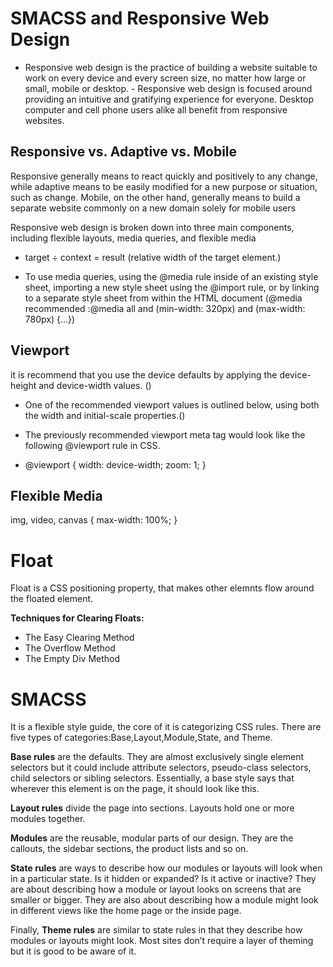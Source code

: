 # SMACSS and Responsive Web Design

- Responsive web design is the practice of building a website suitable to work on every device and every screen size, no matter how large or small, mobile or desktop. - Responsive web design is focused around providing an intuitive and gratifying experience for everyone. Desktop computer and cell phone users alike all benefit from   responsive websites.

## Responsive vs. Adaptive vs. Mobile
Responsive generally means to react quickly and positively to any change, while adaptive means to be easily modified for a new purpose or situation, such as change.
Mobile, on the other hand, generally means to build a separate website commonly on a new domain solely for mobile users

Responsive web design is broken down into three main components, including flexible layouts, media queries, and flexible media

- target ÷ context = result (relative width of the target element.)

- To use media queries, using the @media rule inside of an existing style sheet, importing a new style sheet using the @import rule, or by linking to a separate style sheet from within the HTML document (@media recommended :@media all and (min-width: 320px) and (max-width: 780px) {...})



## Viewport
 it is recommend that you use the device defaults by applying the device-height and device-width values. (<meta name="viewport" content="width=device-width">)

- One of the recommended viewport values is outlined below, using both the width and initial-scale properties.(<meta name="viewport" content="width=device-width, initial-scale=1">)

- The previously recommended viewport meta tag would look like the following @viewport rule in CSS.
- @viewport {
  width: device-width;
  zoom: 1;
}


## Flexible Media

img, video, canvas {
  max-width: 100%;
}


# Float

Float is a CSS positioning property, that makes other elemnts flow around the floated element.

 **Techniques for Clearing Floats:**
- The Easy Clearing Method
- The Overflow Method 
- The Empty Div Method



# SMACSS

It is a flexible style guide, the core of it is categorizing CSS rules.
There are five types of categories:Base,Layout,Module,State, and Theme.

**Base rules** are the defaults. They are almost exclusively single element selectors but it could include attribute selectors, pseudo-class selectors, child selectors or sibling selectors. Essentially, a base style says that wherever this element is on the page, it should look like this.

**Layout rules** divide the page into sections. Layouts hold one or more modules together.

**Modules** are the reusable, modular parts of our design. They are the callouts, the sidebar sections, the product lists and so on.

**State rules** are ways to describe how our modules or layouts will look when in a particular state. Is it hidden or expanded? Is it active or inactive? They are about describing how a module or layout looks on screens that are smaller or bigger. They are also about describing how a module might look in different views like the home page or the inside page.

Finally, **Theme rules** are similar to state rules in that they describe how modules or layouts might look. Most sites don’t require a layer of theming but it is good to be aware of it.
